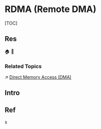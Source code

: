# RDMA (Remote DMA)

[TOC]



## Res
🏠 
🚧 


### Related Topics
↗ [Direct Memory Access (DMA)](../../../👷🏾‍♂️%20Computer%20System/Computer%20Architecture/Computer%20Microarchitectures%20(Computer%20Organization)%20&%20von%20Neumann%20Model/Computer%20IO%20System/📌%20IO%20Control%20Methods/Direct%20Memory%20Access%20(DMA).md)



## Intro



## Ref
[👍 高性能网络通信架构 RDMA 的设计与实现]: https://www.infoq.cn/article/d9w4nk2l1pi8fimi24k4
s

[AI算力网络，为什么需要RDMA？]: https://mp.weixin.qq.com/s/COB1o5wDiRpVzJud1Qa_nQ
